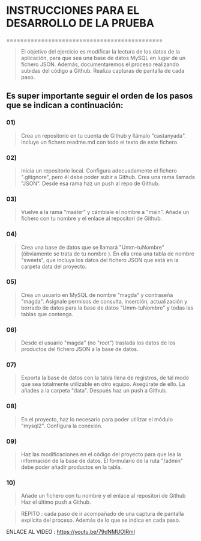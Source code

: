 # INSTRUCCIONES PARA EL DESARROLLO DE LA PRUEBA
=============================================

> El objetivo del ejercicio es modificar la lectura de los datos de la aplicación,
> para que sea una base de datos MySQL en lugar de un fichero JSON. Además,
> documentaremos el proceso realizando subidas del código a Github.
> Realiza capturas de pantalla de cada paso.

## Es super importante seguir el orden de los pasos que se indican a continuación:

### 01) 
> Crea un repositorio en tu cuenta de Github y llámalo "castanyada".
> Incluye un fichero readme.md con todo el texto de este fichero.

### 02)
> Inicia un repositorio local.
> Configura adecuadamente el fichero ".gitignore", pero él debe poder
> subir a Github.
> Crea una rama llamada "JSON".
> Desde esa rama haz un push al repo de Github.

### 03)
> Vuelve a la rama "master" y cámbiale el nombre a "main".
> Añade un fichero con tu nombre y el enlace al repositori de Github.

### 04)
> Crea una base de datos que se llamará "Umm-tuNombre" (óbviamente se trata de tu nombre ).
> En ella crea una tabla de nombre "sweets", que incluya los datos del fichero JSON que
> está en la carpeta data del proyecto. 

### 05)
> Crea un usuario en MySQL de nombre "magda" y contraseña "magda".
> Asígnale permisos de consulta, inserción, actualización y borrado de datos para la
> base de datos "Umm-tuNombre" y todas las tablas que contenga.

### 06)
> Desde el usuario "magda" (no "root") traslada los datos de los productos 
> del fichero JSON a la base de datos.

### 07) 
> Exporta la base de datos con la tabla llena de registros,
> de tal modo que sea totalmente utilizable en otro
> equipo. Asegúrate de ello. La añades a la carpeta "data".
> Después haz un push a Github.

### 08)
> En el proyecto, haz lo necesario para poder utilizar el módulo "mysql2".
> Configura la conexión.

### 09)
> Haz las modificaciones en el código del proyecto para que lea la información
> de la base de datos. El formulario de la ruta "/admin" debe poder añadir 
> productos en la tabla.

### 10)
> Añade un fichero con tu nombre y el enlace al repositori de Github
> Haz el último push a Github.


> REPITO : cada paso de ir acompañado de una captura de pantalla explícita del proceso.
> Además de lo que se indica en cada paso.

ENLACE AL VIDEO :  https://youtu.be/79dNMUOlRmI




